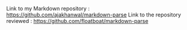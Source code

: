   Link to my Markdown repository : https://github.com/ajakhanwal/markdown-parse
  Link to the repository reviewed : https://github.com/floatboat/markdown-parse
  
  
